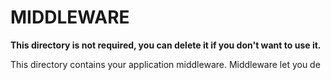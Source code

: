 # MIDDLEWARE

**This directory is not required, you can delete it if you don't want to use it.**

This directory contains your application middleware.
Middleware let you de